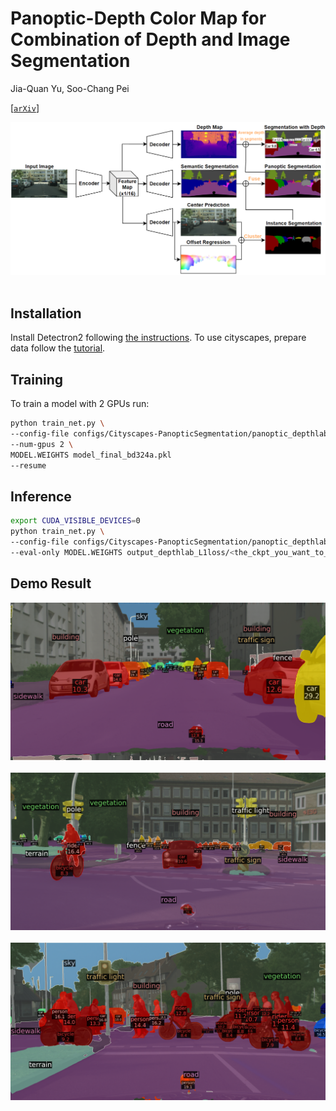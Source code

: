 # Panoptic-Depth Color Map for Combination of Depth and Image Segmentation

Jia-Quan Yu, Soo-Chang Pei

[[`arXiv`](https://arxiv.org/abs/1911.10194)]

<div align="center">
  <img src="picture/architecture.png"/>
</div><br/>

## Installation
Install Detectron2 following [the instructions](https://detectron2.readthedocs.io/tutorials/install.html).
To use cityscapes, prepare data follow the [tutorial](https://detectron2.readthedocs.io/tutorials/builtin_datasets.html#expected-dataset-structure-for-cityscapes).

## Training

To train a model with 2 GPUs run:
```bash
python train_net.py \
--config-file configs/Cityscapes-PanopticSegmentation/panoptic_depthlab.yaml \
--num-gpus 2 \
MODEL.WEIGHTS model_final_bd324a.pkl
--resume
```
## Inference
```bash
export CUDA_VISIBLE_DEVICES=0
python train_net.py \
--config-file configs/Cityscapes-PanopticSegmentation/panoptic_depthlab.yaml \
--eval-only MODEL.WEIGHTS output_depthlab_L1loss/<the_ckpt_you_want_to_use>.pth
```

## Demo Result

<div align="center">
  <img src="picture/frankfurt_000000_000576_leftImg8bit_depthlab.png"/>
</div><br/>

<div align="center">
  <img src="picture/munster_000156_000019_leftImg8bit_depthlab.png"/>
</div><br/>

<div align="center">
  <img src="picture/munster_000167_000019_leftImg8bit_depthlab.png"/>
</div><br/>